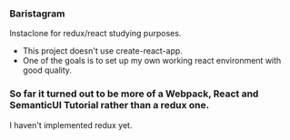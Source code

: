 ### Baristagram
Instaclone for redux/react studying purposes. 

- This project doesn't use create-react-app.
- One of the goals is to set up my own working react environment with good quality.  

### So far it turned out to be more of a Webpack, React and SemanticUI Tutorial rather than a redux one. 
 
I haven't implemented redux yet. 